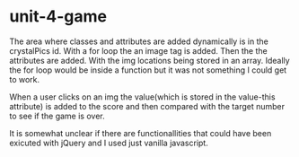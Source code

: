 # unit-4-game
The area where classes and attributes are added dynamically is in the crystalPics id. With a for loop the an image tag is added. Then the the attributes are added. With the img locations being stored in an array. Ideally the for loop would be inside a function but it was not something I could get to work.

When a user clicks on an img the value(which is stored in the value-this attribute) is added to the score and then compared with the target number to see if the game is over. 

It is somewhat unclear if there are functionallities that could have been exicuted with jQuery and I used just vanilla javascript.

